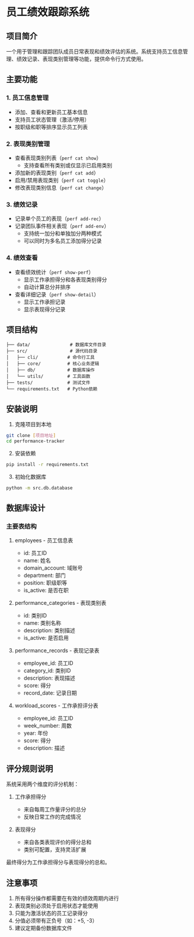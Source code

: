 # 员工绩效跟踪系统

## 项目简介

一个用于管理和跟踪团队成员日常表现和绩效评估的系统。系统支持员工信息管理、绩效记录、表现类别管理等功能，提供命令行方式使用。

## 主要功能

### 1. 员工信息管理
- 添加、查看和更新员工基本信息
- 支持员工状态管理（激活/停用）
- 按职级和职等排序显示员工列表

### 2. 表现类别管理
- 查看表现类别列表（`perf cat show`）
  - 支持查看所有类别或仅显示已启用类别
- 添加新的表现类别（`perf cat add`）
- 启用/禁用表现类别（`perf cat toggle`）
- 修改表现类别信息（`perf cat change`）

### 3. 绩效记录
- 记录单个员工的表现（`perf add-rec`）
- 记录团队事件相关表现（`perf add-env`）
  - 支持统一加分和单独加分两种模式
  - 可以同时为多名员工添加得分记录

### 4. 绩效查看
- 查看绩效统计（`perf show-perf`）
  - 显示工作承担得分和各表现类别得分
  - 自动计算总分并排序
- 查看详细记录（`perf show-detail`）
  - 显示工作承担记录
  - 显示表现得分记录

## 项目结构

```
├── data/               # 数据库文件目录
├── src/                # 源代码目录
│   ├── cli/           # 命令行工具
│   ├── core/          # 核心业务逻辑
│   ├── db/            # 数据库操作
│   └── utils/         # 工具函数
├── tests/             # 测试文件
└── requirements.txt   # Python依赖
```

## 安装说明

1. 克隆项目到本地
```bash
git clone [项目地址]
cd performance-tracker
```

2. 安装依赖
```bash
pip install -r requirements.txt
```

3. 初始化数据库
```bash
python -m src.db.database
```

## 数据库设计

### 主要表结构

1. employees - 员工信息表
   - id: 员工ID
   - name: 姓名
   - domain_account: 域账号
   - department: 部门
   - position: 职级职等
   - is_active: 是否在职

2. performance_categories - 表现类别表
   - id: 类别ID
   - name: 类别名称
   - description: 类别描述
   - is_active: 是否启用

3. performance_records - 表现记录表
   - employee_id: 员工ID
   - category_id: 类别ID
   - description: 表现描述
   - score: 得分
   - record_date: 记录日期

4. workload_scores - 工作承担评分表
   - employee_id: 员工ID
   - week_number: 周数
   - year: 年份
   - score: 得分
   - description: 描述

## 评分规则说明

系统采用两个维度的评分机制：

1. 工作承担得分
   - 来自每周工作量评分的总分
   - 反映日常工作的完成情况

2. 表现得分
   - 来自各类表现评价的得分总和
   - 类别可配置，支持灵活扩展

最终得分为工作承担得分与表现得分的总和。

## 注意事项

1. 所有得分操作都需要在有效的绩效周期内进行
2. 表现类别必须处于启用状态才能使用
3. 只能为激活状态的员工记录得分
4. 分值必须带有正负号（如：+5, -3）
5. 建议定期备份数据库文件